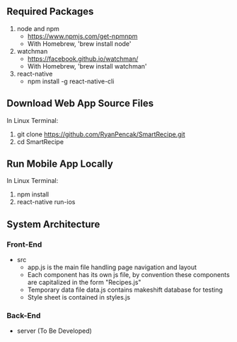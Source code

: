 Required Packages
-------------------------------------------------------------------------------------

1.	node and npm
    * https://www.npmjs.com/get-npmnpm
    * With Homebrew, 'brew install node'
2.	watchman
    * https://facebook.github.io/watchman/
    * With Homebrew, 'brew install watchman'
3.  react-native
    * npm install -g react-native-cli


Download Web App Source Files
-------------------------------------------------------------------------------------

In Linux Terminal:
1.	git clone https://github.com/RyanPencak/SmartRecipe.git
2.	cd SmartRecipe


Run Mobile App Locally
-------------------------------------------------------------------------------------

In Linux Terminal:
1.	npm install
2.  react-native run-ios


System Architecture
-------------------------------------------------------------------------------------

### Front-End

* src
    * app.js is the main file handling page navigation and layout
    * Each component has its own js file, by convention these components are capitalized in the form "Recipes.js"
    * Temporary data file data.js contains makeshift database for testing
    * Style sheet is contained in styles.js


### Back-End

* server (To Be Developed)
